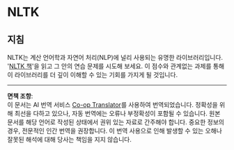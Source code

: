 <!--
CO_OP_TRANSLATOR_METADATA:
{
  "original_hash": "bf39bceb833cd628f224941dca8041df",
  "translation_date": "2025-09-04T00:44:28+00:00",
  "source_file": "6-NLP/4-Hotel-Reviews-1/assignment.md",
  "language_code": "ko"
}
-->
# NLTK

## 지침

NLTK는 계산 언어학과 자연어 처리(NLP)에 널리 사용되는 유명한 라이브러리입니다. '[NLTK 책](https://www.nltk.org/book/)'을 읽고 그 안의 연습 문제를 시도해 보세요. 이 점수와 관계없는 과제를 통해 이 라이브러리를 더 깊이 이해할 수 있는 기회를 가지게 될 것입니다.

---

**면책 조항**:  
이 문서는 AI 번역 서비스 [Co-op Translator](https://github.com/Azure/co-op-translator)를 사용하여 번역되었습니다. 정확성을 위해 최선을 다하고 있으나, 자동 번역에는 오류나 부정확성이 포함될 수 있습니다. 원본 문서를 해당 언어로 작성된 상태에서 권위 있는 자료로 간주해야 합니다. 중요한 정보의 경우, 전문적인 인간 번역을 권장합니다. 이 번역 사용으로 인해 발생할 수 있는 오해나 잘못된 해석에 대해 당사는 책임을 지지 않습니다.  